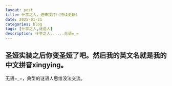 ```yaml
---
layout: post
title: 什亭之人，进来挨打!(持续更新)
date: 2025-01-21
categories: blog
tags: [什亭之人,谜语人]
description: 什亭之人......无语=_=
---
```

圣娅实装之后你变圣娅了吧。然后我的英文名就是我的中文拼音xingying。
-----
无语=_=，典型的谜语人思维没法交流。
